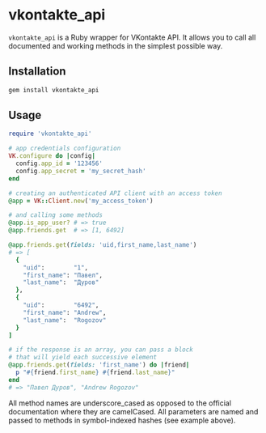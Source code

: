 # vkontakte_api

`vkontakte_api` is a Ruby wrapper for VKontakte API. It allows you to call all documented and working methods in the simplest possible way.

## Installation

``` bash
gem install vkontakte_api
```

## Usage

``` ruby
require 'vkontakte_api'

# app credentials configuration
VK.configure do |config|
  config.app_id = '123456'
  config.app_secret = 'my_secret_hash'
end

# creating an authenticated API client with an access token
@app = VK::Client.new('my_access_token')

# and calling some methods
@app.is_app_user? # => true
@app.friends.get  # => [1, 6492]

@app.friends.get(fields: 'uid,first_name,last_name')
# => [
  {
    "uid":        "1",
    "first_name": "Павел",
    "last_name":  "Дуров"
  },
  {
    "uid":        "6492",
    "first_name": "Andrew",
    "last_name":  "Rogozov"
  }
]

# if the response is an array, you can pass a block
# that will yield each successive element
@app.friends.get(fields: 'first_name') do |friend|
  p "#{friend.first_name} #{friend.last_name}"
end
# => "Павел Дуров", "Andrew Rogozov"
```

All method names are underscore_cased as opposed to the official documentation where they are camelCased. All parameters are named and passed to methods in symbol-indexed hashes (see example above).
